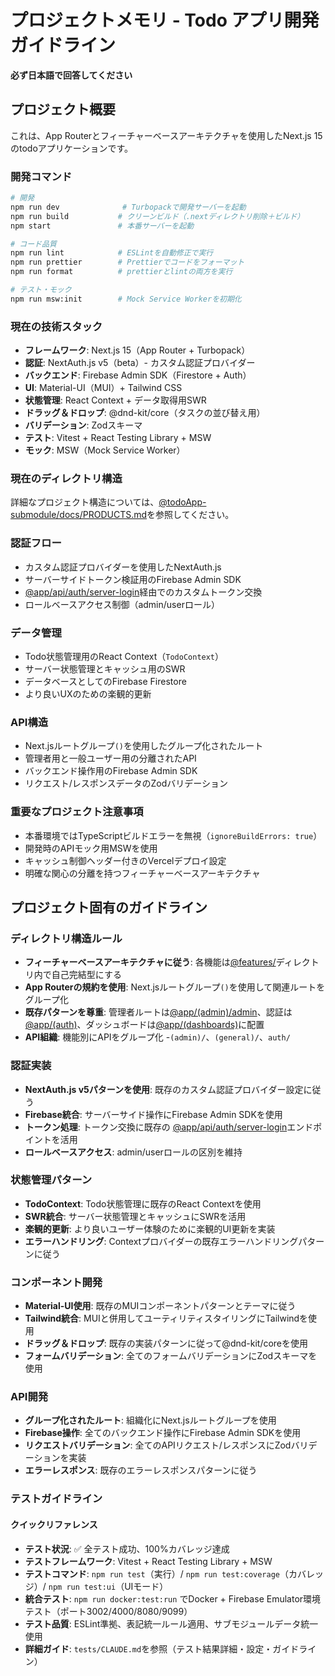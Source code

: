 # プロジェクトメモリ - Todo アプリ開発ガイドライン

**必ず日本語で回答してください**

## プロジェクト概要

これは、App Routerとフィーチャーベースアーキテクチャを使用したNext.js 15のtodoアプリケーションです。

### 開発コマンド

```bash
# 開発
npm run dev              # Turbopackで開発サーバーを起動
npm run build           # クリーンビルド（.nextディレクトリ削除＋ビルド）
npm start               # 本番サーバーを起動

# コード品質
npm run lint            # ESLintを自動修正で実行
npm run prettier        # Prettierでコードをフォーマット
npm run format          # prettierとlintの両方を実行

# テスト・モック
npm run msw:init        # Mock Service Workerを初期化
```

### 現在の技術スタック

- **フレームワーク**: Next.js 15（App Router + Turbopack）
- **認証**: NextAuth.js v5（beta）- カスタム認証プロバイダー
- **バックエンド**: Firebase Admin SDK（Firestore + Auth）
- **UI**: Material-UI（MUI）+ Tailwind CSS
- **状態管理**: React Context + データ取得用SWR
- **ドラッグ＆ドロップ**: @dnd-kit/core（タスクの並び替え用）
- **バリデーション**: Zodスキーマ
- **テスト**: Vitest + React Testing Library + MSW
- **モック**: MSW（Mock Service Worker）

### 現在のディレクトリ構造

詳細なプロジェクト構造については、[@todoApp-submodule/docs/PRODUCTS.md](todoApp-submodule/docs/PRODUCTS.md#プロジェクト構造)を参照してください。

### 認証フロー

- カスタム認証プロバイダーを使用したNextAuth.js
- サーバーサイドトークン検証用のFirebase Admin SDK
- [@app/api/auth/server-login](/app/api/auth/server-login)経由でのカスタムトークン交換
- ロールベースアクセス制御（admin/userロール）

### データ管理

- Todo状態管理用のReact Context（`TodoContext`）
- サーバー状態管理とキャッシュ用のSWR
- データベースとしてのFirebase Firestore
- より良いUXのための楽観的更新

### API構造

- Next.jsルートグループ`()`を使用したグループ化されたルート
- 管理者用と一般ユーザー用の分離されたAPI
- バックエンド操作用のFirebase Admin SDK
- リクエスト/レスポンスデータのZodバリデーション

### 重要なプロジェクト注意事項

- 本番環境ではTypeScriptビルドエラーを無視（`ignoreBuildErrors: true`）
- 開発時のAPIモック用MSWを使用
- キャッシュ制御ヘッダー付きのVercelデプロイ設定
- 明確な関心の分離を持つフィーチャーベースアーキテクチャ

## プロジェクト固有のガイドライン

### ディレクトリ構造ルール

- **フィーチャーベースアーキテクチャに従う**: 各機能は[@features/](/features/)ディレクトリ内で自己完結型にする
- **App Routerの規約を使用**: Next.jsルートグループ`()`を使用して関連ルートをグループ化
- **既存パターンを尊重**: 管理者ルートは[@app/(admin)/admin](</app/(admin)/admin>)、認証は[@app/(auth)](</app/(auth)>)、ダッシュボードは[@app/(dashboards)](</app/(dashboards)>)に配置
- **API組織**: 機能別にAPIをグループ化 -`(admin)/`、`(general)/`、`auth/`

### 認証実装

- **NextAuth.js v5パターンを使用**: 既存のカスタム認証プロバイダー設定に従う
- **Firebase統合**: サーバーサイド操作にFirebase Admin SDKを使用
- **トークン処理**: トークン交換に既存の [@app/api/auth/server-login](/app/api/auth/server-login)エンドポイントを活用
- **ロールベースアクセス**: admin/userロールの区別を維持

### 状態管理パターン

- **TodoContext**: Todo状態管理に既存のReact Contextを使用
- **SWR統合**: サーバー状態管理とキャッシュにSWRを活用
- **楽観的更新**: より良いユーザー体験のために楽観的UI更新を実装
- **エラーハンドリング**: Contextプロバイダーの既存エラーハンドリングパターンに従う

### コンポーネント開発

- **Material-UI使用**: 既存のMUIコンポーネントパターンとテーマに従う
- **Tailwind統合**: MUIと併用してユーティリティスタイリングにTailwindを使用
- **ドラッグ＆ドロップ**: 既存の実装パターンに従って@dnd-kit/coreを使用
- **フォームバリデーション**: 全てのフォームバリデーションにZodスキーマを使用

### API開発

- **グループ化されたルート**: 組織化にNext.jsルートグループを使用
- **Firebase操作**: 全てのバックエンド操作にFirebase Admin SDKを使用
- **リクエストバリデーション**: 全てのAPIリクエスト/レスポンスにZodバリデーションを実装
- **エラーレスポンス**: 既存のエラーレスポンスパターンに従う

### テストガイドライン

#### クイックリファレンス

- **テスト状況**: ✅ 全テスト成功、100%カバレッジ達成
- **テストフレームワーク**: Vitest + React Testing Library + MSW
- **テストコマンド**: `npm run test`（実行）/ `npm run test:coverage`（カバレッジ）/ `npm run test:ui`（UIモード）
- **統合テスト**: `npm run docker:test:run` でDocker + Firebase Emulator環境テスト（ポート3002/4000/8080/9099）
- **テスト品質**: ESLint準拠、表記統一ルール適用、サブモジュールデータ統一使用
- **詳細ガイド**: `tests/CLAUDE.md`を参照（テスト結果詳細・設定・ガイドライン）
